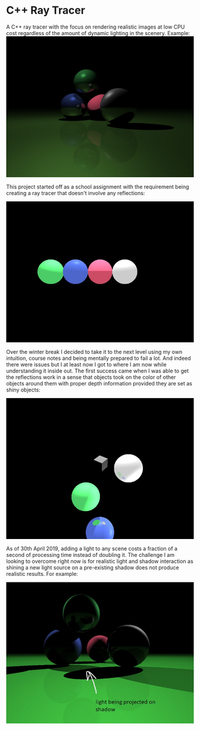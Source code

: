 # C++ Ray Tracer

A C++ ray tracer with the focus on rendering realistic images at low CPU cost regardless of the amount of dynamic lighting in the scenery. 
Example:
![sample image](https://github.com/jawedib/raytracer/blob/master/sample.jpg?raw=true)



This project started off as a school assignment with the requirement being creating a ray tracer that doesn't involve any reflections:

![course requirement](https://github.com/jawedib/raytracer/blob/master/progress1.jpg?raw=true)




Over the winter break I decided to take it to the next level using my own intuition, course notes and being mentally prepared to fail a lot. And indeed there were issues but I at least now I got to where I am now while understanding it inside out. The first success came when I was able to get the reflections work in a sense that objects took on the color of other objects around them with proper depth information provided they are set as shiny objects:

![first success](https://github.com/jawedib/raytracer/blob/master/progress2.jpg?raw=true)



As of 30th April 2019, adding a light to any scene costs a fraction of a second of processing time instead of doubling it. The challenge I am looking to overcome right now is for realistic light and shadow interaction as shining a new light source on a pre-existing shadow does not produce realistic results. For example:

![bug sample](https://github.com/jawedib/raytracer/blob/master/visualBugSample.jpg?raw=true)
